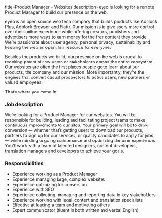 title=Product Manager - Websites
description=eyeo is looking for a remote Product Manager to build our presence on the web.

<? include jobs/header ?>

eyeo is an open source web tech company that builds products like Adblock Plus, Adblock Browser and Flattr. Our mission is to give users more control over their online experience while offering creators, publishers and advertisers more ways to earn money for the free content they provide. We’re passionate about user agency, personal privacy, sustainability and keeping the web an open, fair resource for everyone.

Besides the products we build, our presence on the web is crucial to reaching potential new users or stakeholders across the entire ecosystem. Our websites are often the first places people go to learn about our products, the company and our mission. More importantly, they’re the engines that convert casual prospectors to active users, new partners or valued employees.

That’s where you come in!

### Job description

We’re looking for a Product Manager for our websites. You will be responsible for building, leading and facilitating project teams to make continuous improvements to our sites. Your primary goal will be to drive conversion — whether that’s getting users to download our products, partners to sign up for our services, or quality candidates to apply for jobs — while minding ongoing maintenance and optimizing the user experience. You’ll work with a team of talented designers, content developers, translation managers and developers to achieve your goals.

### Responsibilities

- Experience working as a Product Manager
- Experience managing large, complex websites
- Experience optimizing for conversion
- Experience with SEO
- Experience collecting, managing and reporting data to key stakeholders
- Experience working with legal, content and translation specialists
- Effective at leading a team and motivating others
- Expert communicator (fluent in both written and verbal English)

<? include jobs/footer ?>

